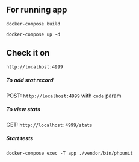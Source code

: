 ## For running app

`docker-compose build`

`docker-compose up -d`


## Check it on
`http://localhost:4999`


##### To add stat record
POST: `http://localhost:4999` with `code` param

##### To view stats
GET: `http://localhost:4999/stats`

##### Start tests
`docker-compose exec -T app ./vendor/bin/phpunit`
